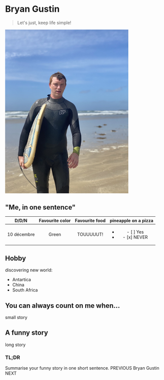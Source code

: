 # Bryan Gustin
> Let's just, keep life simple!
<img src="IMG_3344.jpg" alt="me" width="400"/>

## "Me, in one sentence" 

| D/D/N | Favourite color | Favourite food | pineapple on a pizza|
| :-: | :-: | :-: | :-: |
|10 décembre | Green | TOUUUUUT! | <ul><li>- [ ] Yes</li><li>- [x] NEVER</li></ul> |

## Hobby
discovering new world:
<ul>
  <li>Antartica</li>
  <li>China</li>
  <li>South Africa</li>
</ul>

## You can always count on me when... 
small story
## A funny story
long story
### TL;DR
Summarise your funny story in one short sentence.
PREVIOUS Bryan Gustin NEXT
